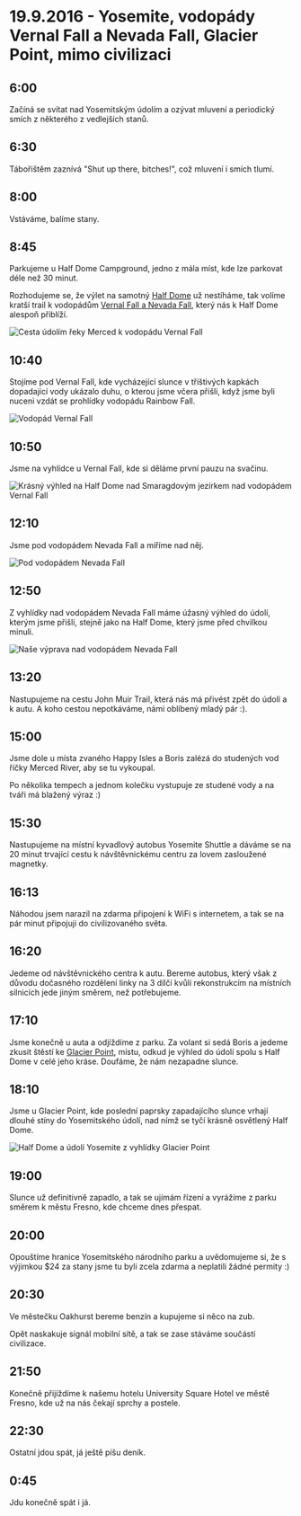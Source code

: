 # 19.9.2016 - Yosemite, vodopády Vernal Fall a Nevada Fall, Glacier Point, mimo civilizaci

## 6:00

Začíná se svítat nad Yosemitským údolím a ozývat mluvení a periodický smích z některého z vedlejších stanů.

## 6:30

Tábořištěm zaznívá "Shut up there, bitches!", což mluvení i smích tlumí.

## 8:00

Vstáváme, balíme stany.

## 8:45

Parkujeme u Half Dome Campground, jedno z mála míst, kde lze parkovat déle než 30 minut.

Rozhodujeme se, že výlet na samotný [Half Dome](https://cs.wikipedia.org/wiki/Half_Dome) už nestíháme, tak volíme kratší trail k vodopádům [Vernal Fall a Nevada Fall](https://www.nps.gov/yose/planyourvisit/vernalnevadatrail.htm), který nás k Half Dome alespoň přiblíží.

![Cesta údolím řeky Merced k vodopádu Vernal Fall](images/20160919/20160919_100748.jpg)

## 10:40

Stojíme pod Vernal Fall, kde vycházející slunce v tříštivých kapkách dopadající vody ukázalo duhu, o kterou jsme včera přišli, když jsme byli nuceni vzdát se prohlídky vodopádu Rainbow Fall.

![Vodopád Vernal Fall](images/20160919/20160919_104403(0).jpg)

## 10:50

Jsme na vyhlídce u Vernal Fall, kde si děláme první pauzu na svačinu.

![Krásný výhled na Half Dome nad Smaragdovým jezírkem nad vodopádem Vernal Fall](images/20160919/20160919_111221.jpg)

## 12:10

Jsme pod vodopádem Nevada Fall a míříme nad něj.

![Pod vodopádem Nevada Fall](images/20160919/20160919_120754.jpg)

## 12:50

Z vyhlídky nad vodopádem Nevada Fall máme úžasný výhled do údolí, kterým jsme přišli, stejně jako na Half Dome, který jsme před chvilkou minuli.

![Naše výprava nad vodopádem Nevada Fall](images/20160919/DSC_2766.jpg)

## 13:20

Nastupujeme na cestu John Muir Trail, která nás má přivést zpět do údolí a k autu. A koho cestou nepotkáváme, námi oblíbený mladý pár :).

## 15:00

Jsme dole u místa zvaného Happy Isles a Boris zalézá do studených vod říčky Merced River, aby se tu vykoupal.

Po několika tempech a jednom kolečku vystupuje ze studené vody a na tváři má blažený výraz :)

## 15:30

Nastupujeme na místní kyvadlový autobus Yosemite Shuttle a dáváme se na 20 minut trvající cestu k návštěvnickému centru za lovem zasloužené magnetky.

## 16:13

Náhodou jsem narazil na zdarma připojení k WiFi s internetem, a tak se na pár minut připojuji do civilizovaného světa.

## 16:20

Jedeme od návštěvnického centra k autu. Bereme autobus, který však z důvodu dočasného rozdělení linky na 3 dílčí kvůli rekonstrukcím na místních silnicích jede jiným směrem, než potřebujeme.

## 17:10

Jsme konečně u auta a odjíždíme z parku. Za volant si sedá Boris a jedeme zkusit štěstí ke [Glacier Point](https://www.nps.gov/yose/planyourvisit/glacierpoint.htm), místu, odkud je výhled do údolí spolu s Half Dome v celé jeho kráse. Doufáme, že nám nezapadne slunce.

## 18:10

Jsme u Glacier Point, kde poslední paprsky zapadajícího slunce vrhají dlouhé stíny do Yosemitského údolí, nad nímž se tyčí krásně osvětlený Half Dome.

![Half Dome a údolí Yosemite z vyhlídky Glacier Point](images/20160919/20160919_182506.jpg)

## 19:00

Slunce už definitivně zapadlo, a tak se ujímám řízení a vyrážíme z parku směrem k městu Fresno, kde chceme dnes přespat.

## 20:00

Opouštíme hranice Yosemitského národního parku a uvědomujeme si, že s výjimkou $24 za stany jsme tu byli zcela zdarma a neplatili žádné permity :)

## 20:30

Ve městečku Oakhurst bereme benzín a kupujeme si něco na zub.

Opět naskakuje signál mobilní sítě, a tak se zase stáváme součástí civilizace.

## 21:50

Konečně přijíždíme k našemu hotelu University Square Hotel ve městě Fresno, kde už na nás čekají sprchy a postele.

## 22:30

Ostatní jdou spát, já ještě píšu deník.

## 0:45

Jdu konečně spát i já.
